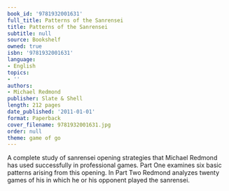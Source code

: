 ```yaml
---
book_id: '9781932001631'
full_title: Patterns of the Sanrensei
title: Patterns of the Sanrensei
subtitle: null
source: Bookshelf
owned: true
isbn: '9781932001631'
language:
- English
topics:
- ''
authors:
- Michael Redmond
publisher: Slate & Shell
length: 212 pages
date_published: '2011-01-01'
format: Paperback
cover_filename: 9781932001631.jpg
order: null
theme: game of go
---
```

A complete study of sanrensei opening strategies that Michael Redmond has used successfully in professional games. Part One examines six basic patterns arising from this opening. In Part Two Redmond analyzes twenty games of his in which he or his opponent played the sanrensei.
